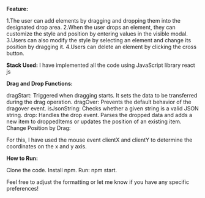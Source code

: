 **Feature:**

1.The user can add elements by dragging and dropping them into the designated drop area.
2.When the user drops an element, they can customize the style and position by entering values in the visible modal.
3.Users can also modify the style by selecting an element and change its position by dragging it.
4.Users can delete an element by clicking the cross button.

**Stack Used:**
I have implemented all the code using JavaScript library react js 

**Drag and Drop Functions:**

dragStart: Triggered when dragging starts. It sets the data to be transferred during the drag operation.
dragOver: Prevents the default behavior of the dragover event.
isJsonString: Checks whether a given string is a valid JSON string.
drop: Handles the drop event. Parses the dropped data and adds a new item to droppedItems or updates the position of an existing item.
Change Position by Drag:

For this, I have used the mouse event clientX and clientY to determine the coordinates on the x and y axis.

**How to Run:**

Clone the code.
Install npm.
Run: npm start.

Feel free to adjust the formatting or let me know if you have any specific preferences!
